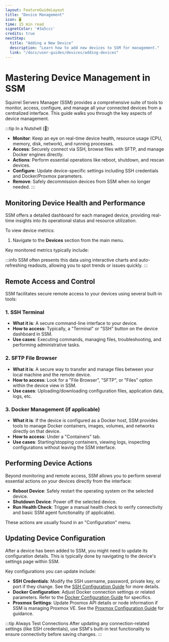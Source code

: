 ```yaml
---
layout: FeatureGuideLayout
title: "Device Management"
icon: 🖥️
time: 15 min read
signetColor: '#3a5ccc'
credits: true
nextStep:
  title: "Adding a New Device"
  description: "Learn how to add new devices to SSM for management."
  link: "/docs/user-guides/devices/adding-devices"
---
```


# Mastering Device Management in SSM

Squirrel Servers Manager (SSM) provides a comprehensive suite of tools to monitor, access, configure, and manage all your connected devices from a centralized interface. This guide walks you through the key aspects of device management.

:::tip In a Nutshell (🌰)
- **Monitor**: Keep an eye on real-time device health, resource usage (CPU, memory, disk, network), and running processes.
- **Access**: Securely connect via SSH, browse files with SFTP, and manage Docker engines directly.
- **Actions**: Perform essential operations like reboot, shutdown, and rescan devices.
- **Configure**: Update device-specific settings including SSH credentials and Docker/Proxmox parameters.
- **Remove**: Safely decommission devices from SSM when no longer needed.
:::

## Monitoring Device Health and Performance

SSM offers a detailed dashboard for each managed device, providing real-time insights into its operational status and resource utilization.

To view device metrics:
1. Navigate to the **Devices** section from the main menu.

Key monitored metrics typically include:

<AdvantagesSection :advantagesData="[
  {
    icon: '💻',
    title: 'System Information',
    description: 'View OS version, uptime, and hostname at a glance.'
  },
  {
    icon: '🧮',
    title: 'CPU Usage',
    description: 'Monitor overall utilization, load averages, and per-core stats.'
  },
  {
    icon: '🧠',
    title: 'Memory Usage',
    description: 'Track total, used, and free memory, including swap.'
  },
  {
    icon: '💾',
    title: 'Disk Space',
    description: 'See usage for all mounted partitions.'
  },
  {
    icon: '🌐',
    title: 'Network Status',
    description: 'Check interface details, IPs, and real-time bandwidth.'
  },
  {
    icon: '📋',
    title: 'Running Processes',
    description: 'List active processes for diagnostics.'
  }
]" />


:::info
SSM often presents this data using interactive charts and auto-refreshing readouts, allowing you to spot trends or issues quickly.
:::

## Remote Access and Control

SSM facilitates secure remote access to your devices using several built-in tools:

### 1. SSH Terminal
   - **What it is**: A secure command-line interface to your device.
   - **How to access**: Typically, a "Terminal" or "SSH" button on the device dashboard in SSM.
   - **Use cases**: Executing commands, managing files, troubleshooting, and performing administrative tasks.

### 2. SFTP File Browser
   - **What it is**: A secure way to transfer and manage files between your local machine and the remote device.
   - **How to access**: Look for a "File Browser", "SFTP", or "Files" option within the device view in SSM.
   - **Use cases**: Uploading/downloading configuration files, application data, logs, etc.

### 3. Docker Management (if applicable)
   - **What it is**: If the device is configured as a Docker host, SSM provides tools to manage Docker containers, images, volumes, and networks directly on that device.
   - **How to access**: Under a "Containers" tab.
   - **Use cases**: Starting/stopping containers, viewing logs, inspecting configurations without leaving the SSM interface.

## Performing Device Actions

Beyond monitoring and remote access, SSM allows you to perform several essential actions on your devices directly from the interface:

- **Reboot Device**: Safely restart the operating system on the selected device.
- **Shutdown Device**: Power off the selected device.
- **Run Health Check**: Trigger a manual health check to verify connectivity and basic SSM agent functionality (if applicable).

These actions are usually found in an "Configuration" menu.

## Updating Device Configuration

After a device has been added to SSM, you might need to update its configuration details. This is typically done by navigating to the device's settings page within SSM.

Key configurations you can update include:

- **SSH Credentials**: Modify the SSH username, password, private key, or port if they change. See the [SSH Configuration Guide](/docs/user-guides/devices/configuration/ssh) for more details.
- **Docker Configuration**: Adjust Docker connection settings or related parameters. Refer to the [Docker Configuration Guide](/docs/user-guides/devices/configuration/docker) for specifics.
- **Proxmox Settings**: Update Proxmox API details or node information if SSM is managing Proxmox VE. See the [Proxmox Configuration Guide](/docs/user-guides/devices/configuration/proxmox) for guidance.

:::tip Always Test Connections
After updating any connection-related settings (like SSH credentials), use SSM's built-in test functionality to ensure connectivity before saving changes.
:::

